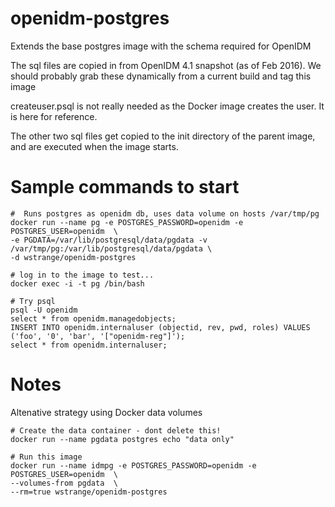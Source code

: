 # openidm-postgres

Extends the base postgres image with the schema required for OpenIDM


The sql files are copied in from OpenIDM 4.1 snapshot (as of Feb 2016).
We should probably grab these dynamically from a current build and tag this image

createuser.psql is not really needed as the Docker image creates the user. It is here for reference.

The other two sql files get copied to the init directory of the parent image, and are executed when the image starts.

# Sample commands to start

```
#  Runs postgres as openidm db, uses data volume on hosts /var/tmp/pg
docker run --name pg -e POSTGRES_PASSWORD=openidm -e POSTGRES_USER=openidm  \
-e PGDATA=/var/lib/postgresql/data/pgdata -v /var/tmp/pg:/var/lib/postgresql/data/pgdata \
-d wstrange/openidm-postgres

# log in to the image to test...
docker exec -i -t pg /bin/bash

# Try psql
psql -U openidm
select * from openidm.managedobjects;
INSERT INTO openidm.internaluser (objectid, rev, pwd, roles) VALUES ('foo', '0', 'bar', '["openidm-reg"]');
select * from openidm.internaluser;

```

# Notes

Altenative strategy using Docker data volumes


```
# Create the data container - dont delete this!
docker run --name pgdata postgres echo "data only"

# Run this image
docker run --name idmpg -e POSTGRES_PASSWORD=openidm -e POSTGRES_USER=openidm  \
--volumes-from pgdata  \
--rm=true wstrange/openidm-postgres
```
